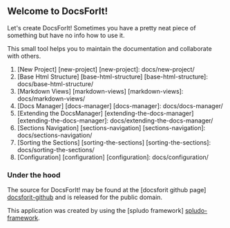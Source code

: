 ## Welcome to DocsForIt!

Let's create DocsForIt! Sometimes you have a pretty neat piece of something
but have no info how to use it.

This small tool helps you to maintain the documentation and collaborate with
others.

1. [New Project] [new-project] 
  [new-project]: docs/new-project/
2. [Base Html Structure] [base-html-structure] 
  [base-html-structure]: docs/base-html-structure/
3. [Markdown Views] [markdown-views] 
  [markdown-views]: docs/markdown-views/
4. [Docs Manager] [docs-manager] 
  [docs-manager]: docs/docs-manager/
5. [Extending the DocsManager] [extending-the-docs-manager] 
  [extending-the-docs-manager]: docs/extending-the-docs-manager/
6. [Sections Navigation] [sections-navigation] 
  [sections-navigation]: docs/sections-navigation/
7. [Sorting the Sections] [sorting-the-sections] 
  [sorting-the-sections]: docs/sorting-the-sections/
8. [Configuration] [configuration] 
  [configuration]: docs/configuration/

### Under the hood

The source for DocsForIt! may be found at the [docsforit github page]
[docsforit-github] and is released for the public domain.

  [docsforit-github]: http://github.com/DracoBlue/docsforit

This application was created by using the [spludo framework] [spludo-framework].

 [spludo-framework]: http://spludo.com
                     (A powerful webframework for node.JS)
